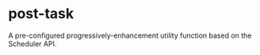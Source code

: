 # post-task
A pre-configured progressively-enhancement utility function based on the Scheduler API.
